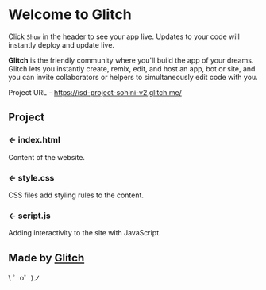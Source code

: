 Welcome to Glitch
=================

Click `Show` in the header to see your app live. Updates to your code will instantly deploy and update live.

**Glitch** is the friendly community where you'll build the app of your dreams. Glitch lets you instantly create, remix, edit, and host an app, bot or site, and you can invite collaborators or helpers to simultaneously edit code with you.

Project URL - https://isd-project-sohini-v2.glitch.me/


Project
------------

### ← index.html

Content of the website. 

### ← style.css

CSS files add styling rules to the content.

### ← script.js

Adding interactivity to the site with JavaScript.


Made by [Glitch](https://glitch.com/)
-------------------

\ ゜o゜)ノ
